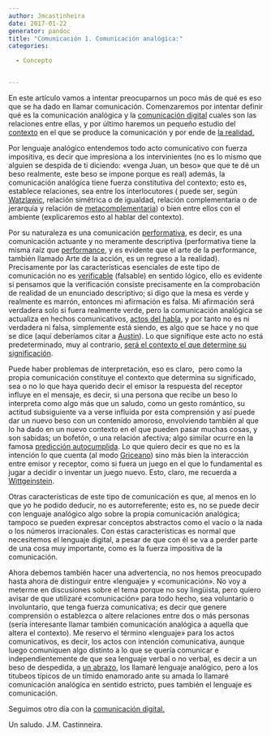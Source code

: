 ```yaml
---
author: Jmcastinheira
date: 2017-01-22
generator: pandoc
title: "Comunicación 1. Comunicación analógica:"
categories:

  - Concepto


---
```




En este artículo vamos a intentar preocuparnos un poco más de qué es eso
que se ha dado en llamar comunicación. Comenzaremos por intentar definir
qué es la comunicación analógica y la [comunicación
digital](http://lorealenelespejo.blogspot.com/2007/07/lenguaje-digital.html)
cuales son las relaciones entre ellas, y por último haremos un pequeño
estudio del
[contexto](http://lorealenelespejo.blogspot.com/2007/09/contexto.html)
en el que se produce la comunicación y por ende de [la
realidad.](http://lorealenelespejo.blogspot.com/2007/05/realidad.html)

Por lenguaje analógico entendemos todo acto comunicativo con fuerza
impositiva, es decir que impresiona a los intervinientes (no es lo mismo
que alguien se despida de ti diciendo: «venga Juan, un beso» que que te
dé un beso realmente, este beso se impone porque es real) además, la
comunicación analógica tiene fuerza constitutiva del contexto; esto es,
establece relaciones, sea entre los interlocutores ( puede ser, según
[Watzlawic](https://es.wikipedia.org/wiki/Paul_Watzlawick), relación
simétrica o de igualdad, relación complementaria o de jerarquía y
relación de [metacomplementaria](http://www.pnlnet.com/chasq/a/16412)) o
bien entre ellos con el ambiente (explicaremos esto al hablar del
contexto).

Por su naturaleza es una comunicación
[performativa](http://es.wikipedia.org/wiki/Enunciado_performativo), es
decir, es una comunicación actuante y no meramente descriptiva
(performativa tiene la misma raíz que
[performance](http://performancelogia.blogspot.com/2007/02/introduccin-para-personas-ajenas-la.html),
y es evidente que el arte de la performance, también llamado Arte de la
acción, es un regreso a la realidad). Precisamente por las
características esenciales de este tipo de comunicación no es
[verificable](http://www.e-torredebabel.com/Historia-de-la-filosofia/Filosofiacontemporanea/Wittgenstein/Wittgenstein-CriterioVerificacion.htm)
(falsable) en sentido lógico, ello es evidente si pensamos que la
verificación consiste precisamente en la comprobación de realidad de un
enunciado descriptivo; si digo que la mesa es verde y realmente es
marrón, entonces mi afirmación es falsa. Mi afirmación será verdadera
solo si fuera realmente verde, pero la comunicación analógica se
actualiza en hechos comunicativos, [actos del
habla](http://es.wikipedia.org/wiki/Acto_de_habla), y por tanto no es ni
verdadera ni falsa, simplemente está siendo, es algo que se hace y no
que se dice (aquí deberíamos citar a
[Austin](https://es.wikipedia.org/wiki/John_Langshaw_Austin)). Lo que
signifique este acto no está predeterminado, muy al contrario, [será el
contexto el que determine su
significación](http://es.wikipedia.org/wiki/Pragm%C3%A1tica).

Puede haber problemas de interpretación, eso es claro,  pero como la
propia comunicación constituye el contexto que determina su significado,
sea o no lo que haya querido decir el emisor la respuesta del receptor
influye en el mensaje, es decir, si una persona que recibe un beso lo
interpreta como algo más que un saludo, como un gesto romántico, su
actitud subsiguiente va a verse influida por esta comprensión y así
puede dar un nuevo beso con un contenido amoroso, envolviendo también al
que lo ha dado en un nuevo contexto en el que pueden pasar muchas cosas,
y son sabidas; un bofetón, o una relación afectiva; algo similar ocurre
en la famosa [predicción
autocumplida](http://educhevere.blogspot.com/2007/05/cuestin-de-expectativas.html).
Lo que quiero decir es que no es la intención lo que cuenta (al modo
[Griceano](https://es.wikipedia.org/wiki/Paul_Grice)) sino más bien la
interacción entre emisor y receptor, como si fuera un juego en el que lo
fundamental es jugar a decidir o inventar un juego nuevo. Esto, claro,
me recuerda a
[Wittgeinstein](https://es.wikipedia.org/wiki/Juego_del_lenguaje_%28filosof%C3%ADa%29).

Otras características de este tipo de comunicación es que, al menos en
lo que yo he podido deducir, no es autorreferente; esto es, no se puede
decir con lenguaje analógico algo sobre la propia comunicación
analógica; tampoco se pueden expresar conceptos abstractos como el vacío
o la nada o los números irracionales. Con estas características es
normal que necesitemos el lenguaje digital, a pesar de que con él se va
a perder parte de una cosa muy importante, como es la fuerza impositiva
de la comunicación.

Ahora debemos también hacer una advertencia, no nos hemos preocupado
hasta ahora de distinguir entre «lenguaje» y «comunicación». No voy a
meterme en discusiones sobre el tema porque no soy lingüista, pero
quiero avisar de que utilizaré «comunicación» para todo hecho, sea
voluntario o involuntario, que tenga fuerza comunicativa; es decir que
genere comprensión o establezca o altere relaciones entre dos o más
personas (sería interesante llamar también comunicación analógica a
aquella que altera el contexto). Me reservo el término «lenguaje» para
los actos comunicativos, es decir, los actos con intención comunicativa,
aunque luego comuniquen algo distinto a lo que se quería comunicar e
independientemente de que sea lenguaje verbal o no verbal, es decir a un
beso de despedida, a [un abrazo](http://diezmilabrazos.blogspot.com/),
los llamaré lenguaje analógico, pero a los titubeos típicos de un tímido
enamorado ante su amada lo llamaré comunicación analógica en sentido
estricto, pues también el lenguaje es comunicación.

Seguimos otro día con la [comunicación
digital.](http://lorealenelespejo.blogspot.com/2007/07/lenguaje-digital.html)

Un saludo. J.M. Castinneira.

